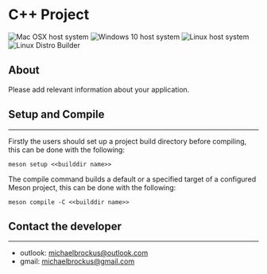 # C++ Project

![Mac OSX host system](https://github.com/michaelbrockus/cpp_project_template/workflows/Mac%20OSX%20host%20system/badge.svg)
![Windows 10 host system](https://github.com/michaelbrockus/cpp_project_template/workflows/Windows%2010%20host%20system/badge.svg)
![Linux host system](https://github.com/michaelbrockus/cpp_project_template/workflows/Linux%20host%20system/badge.svg)
![Linux Distro Builder](https://github.com/michaelbrockus/cpp_project_template/workflows/Linux%20Distro%20Builder/badge.svg)

## About

Please add relevant information about your application.

## Setup and Compile
------------------------------------------------

Firstly the users should set up a project build directory before
compiling, this can be done with the following:

```console
meson setup <<builddir name>>
```

The compile command builds a default or a specified target of a
configured Meson project, this can be done with the following:

```console
meson compile -C <<builddir name>>
```

## Contact the developer
------------------------------------------------

* outlook: [michaelbrockus@outlook.com](mailto:michaelbrockus@outlook.com)
* gmail: [michaelbrockus@gmail.com](mailto:michaelbrockus@gmail.com)
